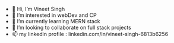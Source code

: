 - 👋 Hi, I’m Vineet Singh
- 👀 I’m interested in webDev and CP
- 🌱 I’m currently learning MERN stack
- 💞️ I’m looking to collaborate on full stack projects
- 📫 my linkedin profile : linkedin.com/in/vineet-singh-6813b6256

<!---
darkcoder2003/darkcoder2003 is a ✨ special ✨ repository because its `README.md` (this file) appears on your GitHub profile.
You can click the Preview link to take a look at your changes.
--->
